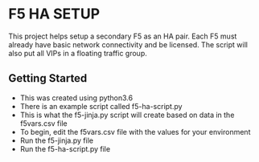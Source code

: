# F5 HA SETUP

This project helps setup a secondary F5 as an HA pair. Each F5 must already have basic network connectivity and be licensed. The script will also put all VIPs in a floating traffic group.

## Getting Started

* This was created using python3.6
* There is an example script called f5-ha-script.py
* This is what the f5-jinja.py script will create based on data in the f5vars.csv file
* To begin, edit the f5vars.csv file with the values for your environment
* Run the f5-jinja.py file
* Run the f5-ha-script.py file
